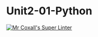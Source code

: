 # Unit2-01-Python
[![Mr Coxall's Super Linter](https://github.com/ICS3U-C-Programming-SantiagoH/Unit2-01-Python/workflows/Mr%20Coxall's%20Super%20Linter/badge.svg)](https://github.com/ICS3U-C-Programming-SantiagoH/Unit2-01-Python/actions/)

